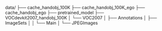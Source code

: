 data/
├── cache_handobj_100K
├── cache_handobj_100K_ego
├── cache_handobj_ego
├── pretrained_model
├── VOCdevkit2007_handobj_100K
│   └── VOC2007
│       ├── Annotations
│       ├── ImageSets
│       │   └── Main
│       └── JPEGImages